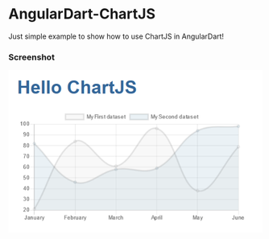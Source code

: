 # AngularDart-ChartJS
Just simple example to show how to use ChartJS in AngularDart!

### Screenshot
![Screenshot](/Screenshot.PNG)
